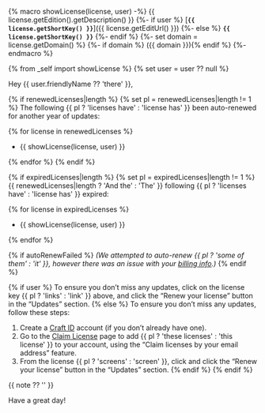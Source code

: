 {% macro showLicense(license, user) -%}
    {{ license.getEdition().getDescription() }}
    {%- if user %} [**`{{ license.getShortKey() }}`**]({{ license.getEditUrl() }})
    {%- else %} **`{{ license.getShortKey() }}`**
    {%- endif %}
    {%- set domain = license.getDomain() %}
    {%- if domain %} ({{ domain }}){% endif %}
{%- endmacro %}

{% from _self import showLicense %}
{% set user = user ?? null %}

Hey {{ user.friendlyName ?? 'there' }},

{% if renewedLicenses|length %}
{% set pl = renewedLicenses|length != 1 %}
The following {{ pl ? 'licenses have' : 'license has' }} been auto-renewed for another year of updates:

{% for license in renewedLicenses %}
- {{ showLicense(license, user) }}

{% endfor %}
{% endif %}

{% if expiredLicenses|length %}
{% set pl = expiredLicenses|length != 1 %}
{{ renewedLicenses|length ? 'And the' : 'The' }} following {{ pl ? 'licenses have' : 'license has' }} expired:

{% for license in expiredLicenses %}
- {{ showLicense(license, user) }}

{% endfor %}

{% if autoRenewFailed %}
_(We attempted to auto-renew {{ pl ? 'some of them' : 'it' }}, however there was an issue with your [billing info](https://id.craftcms.com/account/billing).)_
{% endif %}

{% if user %}
To ensure you don’t miss any updates, click on the license key {{ pl ? 'links' : 'link' }} above, and click the “Renew your license” button in the “Updates” section.
{% else %}
To ensure you don’t miss any updates, follow these steps:

1. Create a [Craft ID](https://id.craftcms.com) account (if you don’t already have one).
2. Go to the [Claim License](https://id.craftcms.com/licenses/claim) page to add {{ pl ? 'these licenses' : 'this license' }} to your account, using the “Claim licenses by your email address” feature.
3. From the license {{ pl ? 'screens' : 'screen' }}, click  and click the “Renew your license” button in the “Updates” section.
{% endif %}
{% endif %}

{{ note ?? '' }}

Have a great day!
